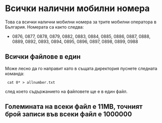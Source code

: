 # Всички налични мобилни номера

Това са всички налични мобилни номера за трите мобилни оператора в България. Номерата са както следва:
* 0876, 0877, 0878, 0879, 0882, 0883, 0884, 0885, 0886, 0887, 0888, 0889, 0892, 0893, 0894, 0895, 0896, 0897, 0898, 0899, 0988

## Всички файлове в един
Може лесно да го направит като в същата директория пуснете следната команда:
```
 cat 0* > allnumber.txt
```

след което съдържанието на файловете ще е в един файл.
## Големината на всеки файл е 11MB, точният брой записи във всеки файл е 1000000
